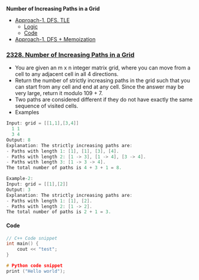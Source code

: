 **Number of Increasing Paths in a Grid**
- [Approach-1. DFS. TLE](#a1)
  - [Logic](#l)
  - [Code](#c)
- [Approach-1. DFS + Memoization](#a2)

### [2328. Number of Increasing Paths in a Grid](https://leetcode.com/problems/number-of-increasing-paths-in-a-grid/description/)
- You are given an m x n integer matrix grid, where you can move from a cell to any adjacent cell in all 4 directions.
- Return the number of strictly increasing paths in the grid such that you can start from any cell and end at any cell. Since the answer may be very large, return it modulo 109 + 7.
- Two paths are considered different if they do not have exactly the same sequence of visited cells.
- Examples
```c
Input: grid = [[1,1],[3,4]]
  1 1 
  3 4
Output: 8
Explanation: The strictly increasing paths are:
- Paths with length 1: [1], [1], [3], [4].
- Paths with length 2: [1 -> 3], [1 -> 4], [3 -> 4].
- Paths with length 3: [1 -> 3 -> 4].
The total number of paths is 4 + 3 + 1 = 8.

Example-2:
Input: grid = [[1],[2]]
Output: 3
Explanation: The strictly increasing paths are:
- Paths with length 1: [1], [2].
- Paths with length 2: [1 -> 2].
The total number of paths is 2 + 1 = 3.
```
#### Code
```cpp
// C++ Code snippet
int main() {
    cout << "test";
}

# Python code snippet
print ("Hello world");
```
